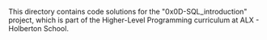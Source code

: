 This directory contains code solutions for the "0x0D-SQL_introduction" project, which is part of the Higher-Level Programming curriculum at ALX - Holberton School.
